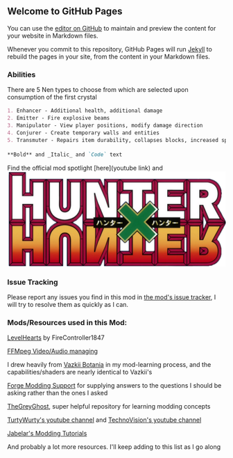 ## Welcome to GitHub Pages

You can use the [editor on GitHub](https://github.com/IsaacMartin151/HunterXHunter/edit/gh-pages/index.md) to maintain and preview the content for your website in Markdown files.

Whenever you commit to this repository, GitHub Pages will run [Jekyll](https://jekyllrb.com/) to rebuild the pages in your site, from the content in your Markdown files.

### Abilities

There are 5 Nen types to choose from which are selected upon consumption of the first crystal

```markdown
1. Enhancer - Additional health, additional damage
2. Emitter - Fire explosive beams
3. Manipulator - View player positions, modify damage direction
4. Conjurer - Create temporary walls and entities
5. Transmuter - Repairs item durability, collapses blocks, increased speed

**Bold** and _Italic_ and `Code` text
```

Find the official mod spotlight [here](youtube link) and ![Image](https://raw.githubusercontent.com/IsaacMartin151/HunterXHunter/master/HunterXHunter/src/main/resources/assets/hunterxhunter/textures/title.png)

### Issue Tracking

Please report any issues you find in this mod in [the mod's issue tracker](https://github.com/IsaacMartin151/HunterXHunter/issues), I will try to resolve them as quickly as I can.

### Mods/Resources used in this Mod:

[LevelHearts](https://gitlab.com/FireController1847/levelhearts) by FireController1847 

[FFMpeg Video/Audio managing](https://ffmpeg.org/)

I drew heavily from [Vazkii Botania](https://github.com/Vazkii/Botania) in my mod-learning process, and the capabilities/shaders are nearly identical to Vazkii's

[Forge Modding Support](https://forums.minecraftforge.net/forum/70-modder-support/) for supplying answers to the questions I should be asking rather than the ones I asked

[TheGreyGhost](https://github.com/TheGreyGhost/MinecraftByExample), super helpful repository for learning modding concepts

[TurtyWurty's youtube channel](https://www.youtube.com/channel/UCicAXLV4w2X6bn2EuM4To4w) and [TechnoVision's youtube channel](https://www.youtube.com/channel/UC3n-lKS-MYlunVtErgzSFZg)

[Jabelar's Modding Tutorials](http://jabelarminecraft.blogspot.com/p/minecraft-forge-172-quick-tips-gl11-and.html)

And probably a lot more resources. I'll keep adding to this list as I go along

